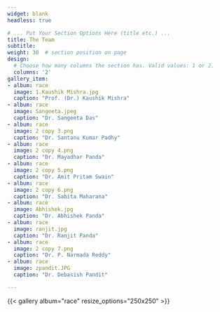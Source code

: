 ```yaml
---
widget: blank
headless: true

# ... Put Your Section Options Here (title etc.) ...
title: The Team
subtitle:
weight: 30  # section position on page
design:
  # Choose how many columns the section has. Valid values: 1 or 2.
  columns: '2'
gallery_item:
- album: race
  image: 1.Kaushik Mishra.jpg
  caption: "Prof. (Dr.) Kaushik Mishra"
- album: race
  image: Sangeeta.jpeg
  caption: "Dr. Sangeeta Das"
- album: race
  image: 2 copy 3.png
  caption: "Dr. Santanu Kumar Padhy"
- album: race
  image: 2 copy 4.png
  caption: "Dr. Mayadhar Panda"
- album: race
  image: 2 copy 5.png
  caption: "Dr. Amit Pritam Swain"
- album: race
  image: 2 copy 6.png
  caption: "Dr. Sabita Maharana"
- album: race
  image: Abhishek.jpg
  caption: "Dr. Abhishek Panda"
- album: race
  image: ranjit.jpg
  caption: "Dr. Ranjit Panda"
- album: race
  image: 2 copy 7.png
  caption: "Dr. P. Narmada Reddy"
- album: race
  image: zpandit.JPG
  caption: "Dr. Debasish Pandit"

---
```

{{< gallery album="race" resize_options="250x250" >}}









